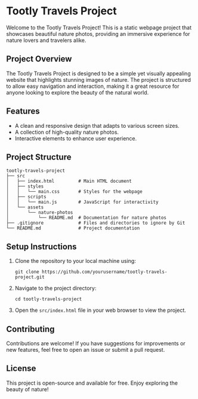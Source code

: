 # Tootly Travels Project

Welcome to the Tootly Travels Project! This is a static webpage project that showcases beautiful nature photos, providing an immersive experience for nature lovers and travelers alike.

## Project Overview

The Tootly Travels Project is designed to be a simple yet visually appealing website that highlights stunning images of nature. The project is structured to allow easy navigation and interaction, making it a great resource for anyone looking to explore the beauty of the natural world.

## Features

- A clean and responsive design that adapts to various screen sizes.
- A collection of high-quality nature photos.
- Interactive elements to enhance user experience.

## Project Structure

```
tootly-travels-project
├── src
│   ├── index.html         # Main HTML document
│   ├── styles
│   │   └── main.css       # Styles for the webpage
│   ├── scripts
│   │   └── main.js        # JavaScript for interactivity
│   └── assets
│       └── nature-photos
│           └── README.md  # Documentation for nature photos
├── .gitignore             # Files and directories to ignore by Git
└── README.md              # Project documentation
```

## Setup Instructions

1. Clone the repository to your local machine using:
   ```
   git clone https://github.com/yourusername/tootly-travels-project.git
   ```

2. Navigate to the project directory:
   ```
   cd tootly-travels-project
   ```

3. Open the `src/index.html` file in your web browser to view the project.

## Contributing

Contributions are welcome! If you have suggestions for improvements or new features, feel free to open an issue or submit a pull request.

## License

This project is open-source and available for free. Enjoy exploring the beauty of nature!